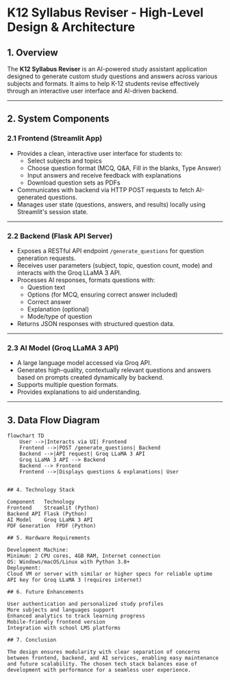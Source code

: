 # K12 Syllabus Reviser - High-Level Design & Architecture

## 1. Overview

The **K12 Syllabus Reviser** is an AI-powered study assistant application designed to generate custom study questions and answers across various subjects and formats. It aims to help K-12 students revise effectively through an interactive user interface and AI-driven backend.

---

## 2. System Components

### 2.1 Frontend (Streamlit App)

- Provides a clean, interactive user interface for students to:
  - Select subjects and topics
  - Choose question format (MCQ, Q&A, Fill in the blanks, Type Answer)
  - Input answers and receive feedback with explanations
  - Download question sets as PDFs
- Communicates with backend via HTTP POST requests to fetch AI-generated questions.
- Manages user state (questions, answers, and results) locally using Streamlit's session state.

---

### 2.2 Backend (Flask API Server)

- Exposes a RESTful API endpoint `/generate_questions` for question generation requests.
- Receives user parameters (subject, topic, question count, mode) and interacts with the Groq LLaMA 3 API.
- Processes AI responses, formats questions with:
  - Question text
  - Options (for MCQ, ensuring correct answer included)
  - Correct answer
  - Explanation (optional)
  - Mode/type of question
- Returns JSON responses with structured question data.

---

### 2.3 AI Model (Groq LLaMA 3 API)

- A large language model accessed via Groq API.
- Generates high-quality, contextually relevant questions and answers based on prompts created dynamically by backend.
- Supports multiple question formats.
- Provides explanations to aid understanding.

---

## 3. Data Flow Diagram

```mermaid
flowchart TD
    User -->|Interacts via UI| Frontend
    Frontend -->|POST /generate_questions| Backend
    Backend -->|API request| Groq LLaMA 3 API
    Groq LLaMA 3 API --> Backend
    Backend --> Frontend
    Frontend -->|Displays questions & explanations| User


## 4. Technology Stack

Component	Technology
Frontend	Streamlit (Python)
Backend API	Flask (Python)
AI Model	Groq LLaMA 3 API
PDF Generation	FPDF (Python)

## 5. Hardware Requirements

Development Machine:
Minimum: 2 CPU cores, 4GB RAM, Internet connection
OS: Windows/macOS/Linux with Python 3.8+
Deployment:
Cloud VM or server with similar or higher specs for reliable uptime
API key for Groq LLaMA 3 (requires internet)

## 6. Future Enhancements

User authentication and personalized study profiles
More subjects and languages support
Enhanced analytics to track learning progress
Mobile-friendly frontend version
Integration with school LMS platforms

## 7. Conclusion

The design ensures modularity with clear separation of concerns between frontend, backend, and AI services, enabling easy maintenance and future scalability. The chosen tech stack balances ease of development with performance for a seamless user experience.

